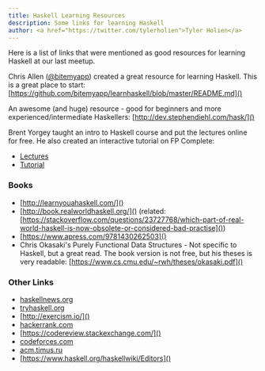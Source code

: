 ```yaml
---
title: Haskell Learning Resources
description: Some links for learning Haskell
author: <a href="https://twitter.com/tylerholien">Tyler Holien</a>
---
```


Here is a list of links that were mentioned as good resources for learning Haskell at our last meetup.

Chris Allen ([\@bitemyapp](https://twitter.com/bitemyapp)) created a great resource for learning Haskell. This is a great place to start: [https://github.com/bitemyapp/learnhaskell/blob/master/README.md]()

An awesome (and huge) resource - good for beginners and more experienced/intermediate Haskellers: [http://dev.stephendiehl.com/hask/]()

Brent Yorgey taught an intro to Haskell course and put the lectures online for free. He also created an interactive tutorial on FP Complete:

 - [Lectures](https://www.seas.upenn.edu/~cis194/lectures.html)
 - [Tutorial](https://www.fpcomplete.com/school/starting-with-haskell/introduction-to-haskell)


### Books

- [http://learnyouahaskell.com/]()
- [http://book.realworldhaskell.org/]() (related: [https://stackoverflow.com/questions/23727768/which-part-of-real-world-haskell-is-now-obsolete-or-considered-bad-practise]())
- [https://www.apress.com/9781430262503]()
- Chris Okasaki's Purely Functional Data Structures - Not specific to Haskell, but a great read. The book version is not free, but his theses is very readable: [https://www.cs.cmu.edu/~rwh/theses/okasaki.pdf]()


### Other Links

 - [haskellnews.org]()
 - [tryhaskell.org]()
 - [http://exercism.io/]()
 - [hackerrank.com]()
 - [https://codereview.stackexchange.com/]()
 - [codeforces.com]()
 - [acm.timus.ru]()
 - [https://www.haskell.org/haskellwiki/Editors]()
